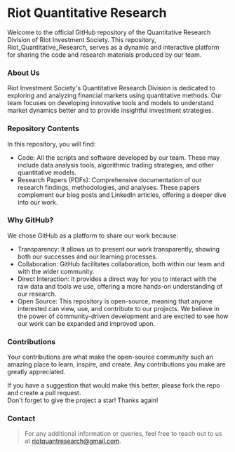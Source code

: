 # Riot Quantitative Research
Welcome to the official GitHub repository of the Quantitative Research Division of Riot Investment Society. This repository, Riot_Quantitative_Research, serves as a dynamic and interactive platform for sharing the code and research materials produced by our team.

### About Us
Riot Investment Society's Quantitative Research Division is dedicated to exploring and analyzing financial markets using quantitative methods. Our team focuses on developing innovative tools and models to understand market dynamics better and to provide insightful investment strategies.

### Repository Contents
In this repository, you will find:  
* Code: All the scripts and software developed by our team. These may include data analysis tools, algorithmic trading strategies, and other quantitative models.  
* Research Papers (PDFs): Comprehensive documentation of our research findings, methodologies, and analyses. These papers complement our blog posts and LinkedIn articles, offering a deeper dive into our work.

### Why GitHub?
We chose GitHub as a platform to share our work because:

- Transparency: It allows us to present our work transparently, showing both our successes and our learning processes.   
- Collaboration: GitHub facilitates collaboration, both within our team and with the wider community.  
- Direct Interaction: It provides a direct way for you to interact with the raw data and tools we use, offering a more hands-on understanding of our research.  
- Open Source: This repository is open-source, meaning that anyone interested can view, use, and contribute to our projects. We believe in the power of community-driven development and are excited to see how our work can be expanded and improved upon.

### Contributions
Your contributions are what make the open-source community such an amazing place to learn, inspire, and create. Any contributions you make are greatly appreciated.  

If you have a suggestion that would make this better, please fork the repo and create a pull request.  
Don't forget to give the project a star! Thanks again!

### Contact
> For any additional information or queries, feel free to reach out to us at riotquantresearch@gmail.com.
